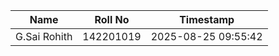 | Name        | Roll No   | Timestamp           |
|-------------|-----------|---------------------|
| G.Sai Rohith | 142201019 | 2025-08-25 09:55:42 |
